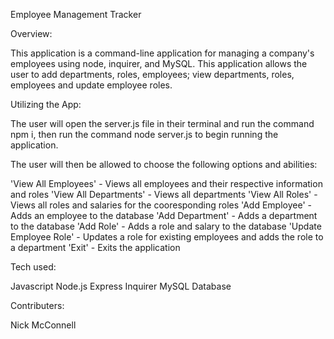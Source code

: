 Employee Management Tracker

Overview:

This application is a command-line application for managing a company's employees using node, inquirer, and MySQL. This application allows the user to add departments, roles, employees; view departments, roles, employees and update employee roles.

Utilizing the App:

The user will open the server.js file in their terminal and run the command npm i, then run the command node server.js to begin running the application.

The user will then be allowed to choose the following options and abilities:

'View All Employees' - Views all employees and their respective information and roles
'View All Departments' - Views all departments
'View All Roles' - Views all roles and salaries for the cooresponding roles
'Add Employee' - Adds an employee to the database
'Add Department' - Adds a department to the database
'Add Role' - Adds a role and salary to the database
'Update Employee Role' - Updates a role for existing employees and adds the role to a department
'Exit' - Exits the application

Tech used:

Javascript
Node.js
Express
Inquirer
MySQL Database

Contributers:

Nick McConnell
